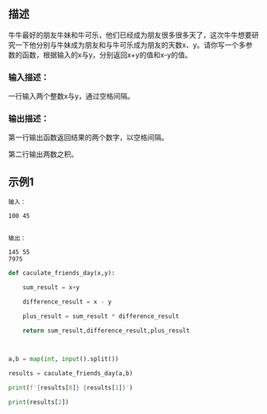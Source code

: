 ## 描述

牛牛最好的朋友牛妹和牛可乐，他们已经成为朋友很多很多天了，这次牛牛想要研究一下他分别与牛妹成为朋友和与牛可乐成为朋友的天数x、y。请你写一个多参数的函数，根据输入的x与y，分别返回x+y的值和x-y的值。

### 输入描述：

一行输入两个整数x与y，通过空格间隔。

### 输出描述：

第一行输出函数返回结果的两个数字，以空格间隔。

第二行输出两数之积。

## 示例1

```
输入：

100 45


输出：

145 55
7975
```

```python
def caculate_friends_day(x,y):

	sum_result = x+y

	difference_result = x - y

	plus_result = sum_result * difference_result

	return sum_result,difference_result,plus_result

  

a,b = map(int, input().split())

results = caculate_friends_day(a,b)

print(f'{results[0]} {results[1]}')

print(results[2])
```